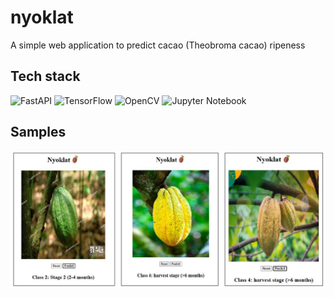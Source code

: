 # nyoklat 
A simple web application to predict cacao (Theobroma cacao) ripeness 

## Tech stack
![FastAPI](https://img.shields.io/badge/FastAPI-005571?style=for-the-badge&logo=fastapi)
![TensorFlow](https://img.shields.io/badge/TensorFlow-%23FF6F00.svg?style=for-the-badge&logo=TensorFlow&logoColor=white)
![OpenCV](https://img.shields.io/badge/opencv-%23white.svg?style=for-the-badge&logo=opencv&logoColor=white)
![Jupyter Notebook](https://img.shields.io/badge/jupyter-%23FA0F00.svg?style=for-the-badge&logo=jupyter&logoColor=white)

## Samples
<img src="./assets/samples.png">
